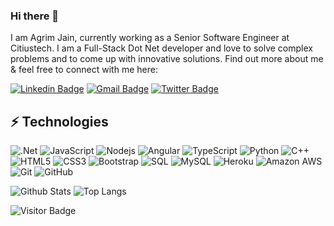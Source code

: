 ### Hi there 👋

I am Agrim Jain, currently working as a Senior Software Engineer at Citiustech. I am a Full-Stack Dot Net developer and love to solve complex problems and to come up with innovative solutions.
Find out more about me & feel free to connect with me here:

[![Linkedin Badge](https://img.shields.io/badge/-Agrim-blue?style=flat-square&logo=Linkedin&logoColor=white&link=https://www.linkedin.com/in/agrimjain/)](https://www.linkedin.com/in/agrimjain/)
[![Gmail Badge](https://img.shields.io/badge/-agrimjain27@gmail.com-c14438?style=flat-square&logo=Gmail&logoColor=white&link=mailto:agrimjain27@gmail.com)](mailto:agrimjain27@gmail.com)
[![Twitter Badge](https://img.shields.io/twitter/follow/:@14agrim)](https://twitter.com/14agrim)


## ⚡ Technologies

![.Net](https://img.shields.io/badge/-DotNet-black?style=flat-square&logo=DotNet)
![JavaScript](https://img.shields.io/badge/-JavaScript-black?style=flat-square&logo=javascript)
![Nodejs](https://img.shields.io/badge/-Nodejs-black?style=flat-square&logo=Node.js)
![Angular](https://img.shields.io/badge/-Angular-black?style=flat-square&logo=angular)
![TypeScript](https://img.shields.io/badge/-TypeScript-007ACC?style=flat-square&logo=typescript)
![Python](https://img.shields.io/badge/-Python-black?style=flat-square&logo=Python)
![C++](https://img.shields.io/badge/-C++-00599C?style=flat-square&logo=c)
![HTML5](https://img.shields.io/badge/-HTML5-E34F26?style=flat-square&logo=html5&logoColor=white)
![CSS3](https://img.shields.io/badge/-CSS3-1572B6?style=flat-square&logo=css3)
![Bootstrap](https://img.shields.io/badge/-Bootstrap-563D7C?style=flat-square&logo=bootstrap)
![SQL](https://img.shields.io/badge/-SQL-336791?style=flat-square&logo=sql)
![MySQL](https://img.shields.io/badge/-MySQL-black?style=flat-square&logo=mysql)
![Heroku](https://img.shields.io/badge/-Heroku-430098?style=flat-square&logo=heroku)
![Amazon AWS](https://img.shields.io/badge/Amazon%20AWS-232F3E?style=flat-square&logo=amazon-aws)
![Git](https://img.shields.io/badge/-Git-black?style=flat-square&logo=git)
![GitHub](https://img.shields.io/badge/-GitHub-181717?style=flat-square&logo=github)


![Github Stats](https://github-readme-stats.vercel.app/api?username=androninja&count_private=true&show_icons=true&include_all_commits=true)
![Top Langs](https://github-readme-stats.vercel.app/api/top-langs/?username=androninja&hide=TeX&layout=compact)

![Visitor Badge](https://visitor-badge.laobi.icu/badge?page_id=androninja.androninja)
